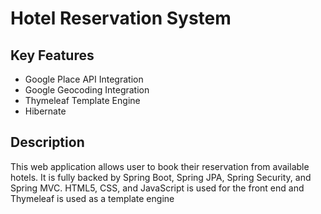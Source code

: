 # Hotel Reservation System

## Key Features

- Google Place API Integration
- Google Geocoding Integration
- Thymeleaf Template Engine
- Hibernate

## Description

This web application allows user to book their reservation from available hotels. It is fully backed by Spring Boot, Spring JPA, Spring Security, and Spring MVC. HTML5, CSS, and JavaScript is used for the front end and Thymeleaf is used as a template engine
